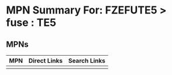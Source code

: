 



# MPN Summary For: FZEFUTE5 > fuse : TE5

## MPNs
  

|MPN|Direct Links|Search Links|
| :--- | :--- | :--- |
||||
